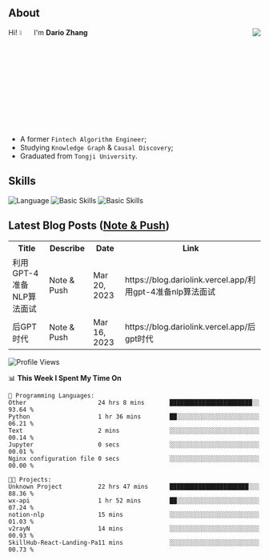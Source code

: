 ## About

<img align="right" src="https://github-readme-stats.vercel.app/api?username=dario-github&show_icons=true&bg_color=00000000&hide_title=true&hide_border=true&include_all_commits=true&count_private=true&theme=transparent" />

Hi! <img src="https://media.giphy.com/media/hvRJCLFzcasrR4ia7z/giphy.gif" width="5%"> I'm **Dario Zhang**

- A former `Fintech Algorithm Engineer`;
- Studying `Knowledge Graph` & `Causal Discovery`;
- Graduated from `Tongji University`.

## Skills

![Language](https://skillicons.dev/icons?i=py,matlab,pytorch,latex,regex,mysql,sqlite)
![Basic Skills](https://skillicons.dev/icons?i=bash,git,linux,md)
![Basic Skills](https://skillicons.dev/icons?i=vim,vscode,jupyterlab)

## Latest Blog Posts ([Note & Push](https://blog.dariolink.vercel.app/))

<table>
  <tr><th>Title</th><th>Describe</th><th>Date</th><th>Link</th></tr>
  <!-- BLOG-POST-LIST:START --><tr><td>利用GPT-4准备NLP算法面试</td><td>Note &amp; Push</td><td>Mar 20, 2023</td><td>https://blog.dariolink.vercel.app/利用gpt-4准备nlp算法面试</td></tr><tr><td>后GPT时代</td><td>Note &amp; Push</td><td>Mar 16, 2023</td><td>https://blog.dariolink.vercel.app/后gpt时代</td></tr><!-- BLOG-POST-LIST:END -->
</table>

<!--START_SECTION:waka-->
![Profile Views](http://img.shields.io/badge/Profile%20Views-1-blue)

📊 **This Week I Spent My Time On** 

```text
💬 Programming Languages: 
Other                    24 hrs 8 mins       ███████████████████████░░   93.64 % 
Python                   1 hr 36 mins        ██░░░░░░░░░░░░░░░░░░░░░░░   06.21 % 
Text                     2 mins              ░░░░░░░░░░░░░░░░░░░░░░░░░   00.14 % 
Jupyter                  0 secs              ░░░░░░░░░░░░░░░░░░░░░░░░░   00.01 % 
Nginx configuration file 0 secs              ░░░░░░░░░░░░░░░░░░░░░░░░░   00.00 % 

🐱‍💻 Projects: 
Unknown Project          22 hrs 47 mins      ██████████████████████░░░   88.36 % 
wx-api                   1 hr 52 mins        ██░░░░░░░░░░░░░░░░░░░░░░░   07.24 % 
notion-nlp               15 mins             ░░░░░░░░░░░░░░░░░░░░░░░░░   01.03 % 
v2rayN                   14 mins             ░░░░░░░░░░░░░░░░░░░░░░░░░   00.93 % 
SkillHub-React-Landing-Pa11 mins             ░░░░░░░░░░░░░░░░░░░░░░░░░   00.73 % 
```


<!--END_SECTION:waka-->
